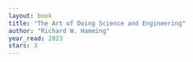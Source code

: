 ```yaml
---
layout: book
title: "The Art of Doing Science and Engineering"
author: "Richard W. Hamming"
year_read: 2023
stars: 3
---
```


